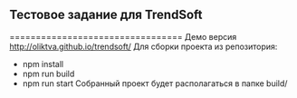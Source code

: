 ## Тестовое задание для TrendSoft
=================================
Демо версия http://oliktva.github.io/trendsoft/
Для сборки проекта из репозитория:
* npm install
* npm run build
* npm run start
Собранный проект будет располагаться в папке build/
